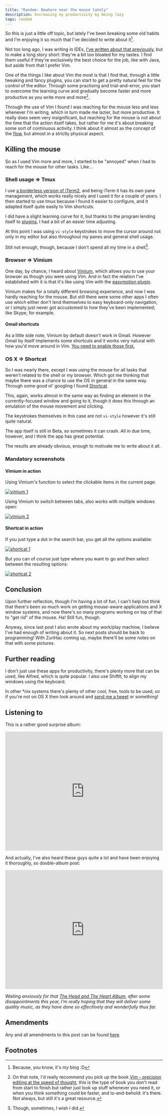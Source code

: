 ```yaml
---
title: "Random: Nowhere near the mouse lately"
description: Increasing my productivity by being lazy
tags: random
---
```


So this is just a little off topic, but lately I've been breaking some old
habits and I'm enjoying it so much that I've decided to write about it[^myblog].

Not too long ago, I was writing in IDEs,
[I've written about that previously](/posts/2016-05-26-happy-haskell-scala-development-in-nvim.html),
but to make a long story short: they're a bit too bloated for my tastes. I find
them useful if they're exclusively the best choice for the job, like with Java,
but aside from that I prefer Vim.

One of the things I like about Vim the most is that I find that, through a
little tweaking and fancy plugins, you can start to get a pretty natural feel
for the control of the editor. Through some practising and trial-and-error,
you start to overcome the learning curve and gradually become faster and more
productive as you write more and more[^bookrecommend].

Through the use of Vim I found I was reaching for the mouse less and less
whenever I'm writing, which in turn made me lazier, but more productive. It
really does seem very insignificant, but reaching for the mouse is not about
the time that the action itself takes, but rather for me it's about breaking
some sort of continuous activity. I think about it almost as the concept of the
[flow](https://psygrammer.com/2011/02/10/the-flow-programming-in-ecstasy/),
but almost in a strictly physical aspect.

## Killing the mouse

So as I used Vim more and more, I started to be "annoyed" when I had to reach
for the mouse for other tasks. Like...

### Shell usage ⇒ Tmux

I use [a borderless version of iTerm2](https://github.com/jaredculp/iterm2-borderless-padding),
and being iTerm it has its own pane management, which works really nicely and
I used it for a couple of years. I then started to use tmux because I found
it easier to configure, and it adapted itself quite easily to Vim shortcuts.

I did have a slight learning curve for it, but thanks to the program lending
itself to [plugins](https://github.com/charlydagos/setup-my-mac/blob/master/dotfiles/tmux/tmux.conf#L40-L51),
I had a bit of an easier time adjusting.

At this point I was using `vi-style` keystrokes to move the cursor around
not only in my editor but also throughout my panes and general shell usage.

Still not enough, though, because I don't spend all my time in a shell[^hope].

### Browser ⇒ Vimium

One day, by chance, I heard about [Vimium](https://chrome.google.com/webstore/detail/vimium/dbepggeogbaibhgnhhndojpepiihcmeb?hl=en),
which allows you to use your browser as though you were using Vim. And in fact
the relation I've established with it is that it's like using Vim with the
[easymotion plugin](https://github.com/easymotion/vim-easymotion).

Vimium makes for a totally different browsing experience, and now I was hardly
reaching for the mouse. But still there were some other apps I often use which
either don't lend themselves to easy keyboard-only navigation, or I simply
just never got accustomed to how they've been implemented; like Skype, for
example.

#### Gmail shortcuts

As a little side note, Vimium by default doesn't work in Gmail. However
Gmail by itself implements some shortcuts and it works very natural with how
you'd move around in Vim. [You need to enable those first.](https://support.google.com/inbox/answer/6080523?hl=en)

### OS X ⇒ Shortcat

So I was nearly there, except I was using the mouse for all tasks that weren't
related to the shell or my browser. Which got me thinking that maybe there was
a chance to use the OS in general in the same way. Through some good ol'
googling I found [Shortcat](https://shortcatapp.com/).

This, again, works almost in the same way as finding an element in the
currently-focused window and going to it, though it does this through an
emulation of the mouse movement and clicking.

The keystrokes themselves in this case are not `vi-style` however it's still
quite natural.

The app itself is still in Beta, so sometimes it can crash. All in due time,
however, and I think the app has great potential.

The results are already obvious, enough to motivate me to write about it all.

### Mandatory screenshots

#### Vimium in action

Using Vimium's function to select the clickable items in the current page:

<a href="/images/posts_2016-07-01-vimium-click-links.png">
<img src="/images/posts_2016-07-01-vimium-click-links.png" alt="vimium 1" />
</a>

Using Vimium to switch between tabs, also works with multiple windows open:

<a href="/images/posts_2016-07-01-vimium-switch-tabs.png">
<img src="/images/posts_2016-07-01-vimium-switch-tabs.png" alt="vimium 2" />
</a>

#### Shortcat in action

If you just type a dot in the search bar, you get all the options available:

<a href="/images/posts_2016-07-01-shortcat-all-options.png">
<img src="/images/posts_2016-07-01-shortcat-all-options.png" alt="shortcat 1" />
</a>

But you can of course just type where you want to go and then select between
the resulting options:

<a href="/images/posts_2016-07-01-shortcat-selection.png">
<img src="/images/posts_2016-07-01-shortcat-selection.png" alt="shortcat 2" />
</a>

## Conclusion

Upon further reflection, though I'm having a lot of fun, I can't help but
think that there's been so much work on getting mouse-aware applications and
X window systems, and now there's so many programs working on top of that to
"get rid" of the mouse. Ha! Still fun, though.

Anyway, since last post I also wrote about my work/play machine, I believe
I've had enough of writing about it. So next posts should be back to
programming! With ZuriHac coming up, maybe there'll be some notes on that
with some pictures.

## Further reading

I don't just use these apps for productivity, there's plenty more that can
be used, like Alfred, which is quite popular. I also use ShiftIt, to align
my windows using the keyboard.

In other \*nix systems there's plenty of other cool, free, tools to be used,
so if you're not on OS X then look around and
[send me a tweet](https://twitter.com/charlydagos) or something!

## Listening to

This is a rather good surprise album:

<iframe src="https://embed.spotify.com/?uri=spotify%3Aartist%3A5PbpKlxQE0Ktl5lcNABoFf" width="100%" height="380" frameborder="0" allowtransparency="true"></iframe>

And actually, I've also heard these guys quite a lot and have been enjoying
it thoroughly, so double-album post:

<iframe src="https://embed.spotify.com/?uri=spotify%3Aalbum%3A1Rjv02PZba3x9CtKR6DdKA" width="100%" height="380" frameborder="0" allowtransparency="true"></iframe>

_Waiting anxiously for that [The Head and The Heart Album](http://www.npr.org/event/music/483901072/watch-the-head-and-the-heart-perform-live-in-the-studio),
after some disappointments this year, I'm really hoping that they will deliver
some quality music, as they have done so effecitively and wonderfully thus far._

## Amendments

Any and all amendments to this post can be found [here](https://github.com/charlydagos/blog/commits/master/posts/2016-07-01-nowhere-near-the-mouse.markdown).

## Footnotes

[^myblog]: Because, you know, it's *my* blog :D
[^bookrecommend]: On that note, I'd really recommend you pick up the book
[Vim - precision editing at the speed of thought](https://vimeo.com/53144573),
this is the type of book you don't read from start to finish but rather just
look up stuff whenever you need it, or when you think something could be faster,
and lo-and-behold: it's there. Not always, but still it's a great resource.
[^hope]: Though, sometimes, I wish I did.

